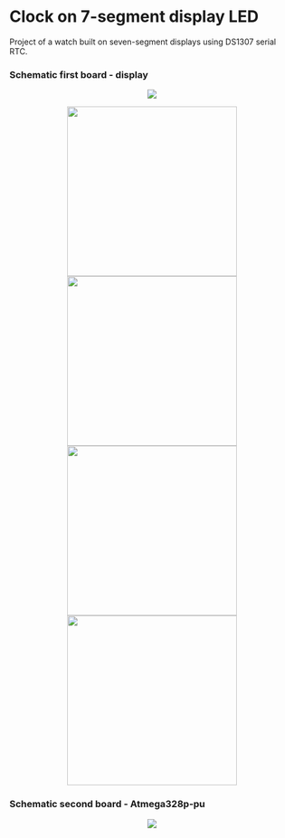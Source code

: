 # Clock on 7-segment display LED
Project of a watch built on seven-segment displays using DS1307 serial RTC.


### Schematic first board - display

<p align="center">
  <img src="https://user-images.githubusercontent.com/64035334/184557712-5e35c11a-a0cd-49bf-8e09-801e6a3c12e4.png" />
</p>
<p align="center">
  <img src="https://user-images.githubusercontent.com/64035334/184607353-1518a719-e5e6-45ea-af4a-674ddfe2321b.png" height="300"/>
  <img src="https://user-images.githubusercontent.com/64035334/184607400-1bcca05d-d80d-47ea-b19b-4c0d11c05c6c.png" height="300"/>
  <img src="https://user-images.githubusercontent.com/64035334/184608831-739c7d03-c746-4ce6-8635-260b4fa0436a.png" height="300"/>
  <img src="https://user-images.githubusercontent.com/64035334/184607447-7a54c30e-4aaf-4534-aaee-eea81c3547c2.png" height="300"/>
</p>


### Schematic second board - Atmega328p-pu
<p align="center">
  <img src="https://user-images.githubusercontent.com/64035334/184558266-62813d5e-2800-47b7-9949-e3a5317f82f2.png" />
</p>



<!---![image](https://user-images.githubusercontent.com/64035334/184607353-1518a719-e5e6-45ea-af4a-674ddfe2321b.png)--->
<!---![image](https://user-images.githubusercontent.com/64035334/184607400-1bcca05d-d80d-47ea-b19b-4c0d11c05c6c.png)--->
<!--- ![image](https://user-images.githubusercontent.com/64035334/184607447-7a54c30e-4aaf-4534-aaee-eea81c3547c2.png)--->



